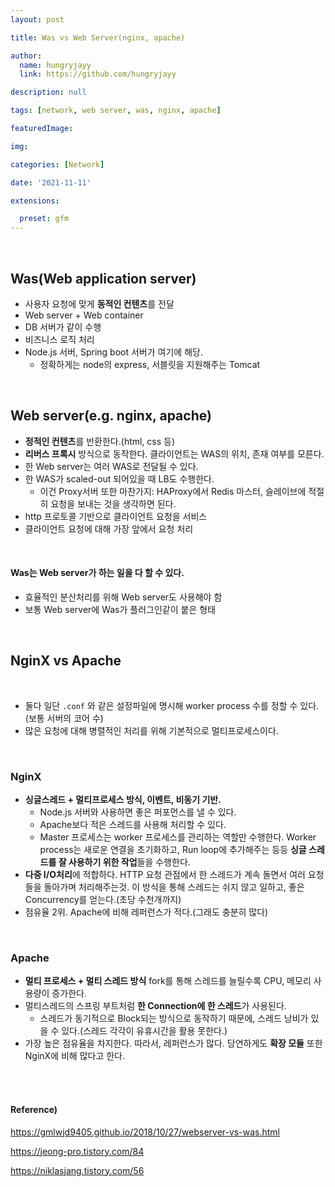 ```yaml
---
layout: post

title: Was vs Web Server(nginx, apache)

author: 
  name: hungryjayy
  link: https://github.com/hungryjayy

description: null

tags: [network, web server, was, nginx, apache]

featuredImage: 

img: 

categories: [Network]

date: '2021-11-11'

extensions:

  preset: gfm
---
```


<br>

## Was(Web application server)

* 사용자 요청에 맞게 **동적인 컨텐츠**를 전달
* Web server + Web container
* DB 서버가 같이 수행
* 비즈니스 로직 처리
* Node.js 서버, Spring boot 서버가 여기에 해당.
  * 정확하게는 node의 express, 서블릿을 지원해주는 Tomcat

<br>

## Web server(e.g. nginx, apache)

* **정적인 컨텐츠**를 반환한다.(html, css 등)
* **리버스 프록시** 방식으로 동작한다. 클라이언트는 WAS의 위치, 존재 여부를 모른다.
* 한 Web server는 여러 WAS로 전달될 수 있다.
* 한 WAS가 scaled-out 되어있을 때 LB도 수행한다.
  * 이건 Proxy서버 또한 마찬가지: HAProxy에서 Redis 마스터, 슬레이브에 적절히 요청을 보내는 것을 생각하면 된다.
* http 프로토콜 기반으로 클라이언트 요청을 서비스
* 클라이언트 요청에 대해 가장 앞에서 요청 처리

<br>

#### Was는 Web server가 하는 일을 다 할 수 있다.

* 효율적인 분산처리를 위해 Web server도 사용해야 함
* 보통 Web server에 Was가 플러그인같이 붙은 형태

<br>

## NginX vs Apache

<br>

* 둘다 일단 `.conf` 와 같은 설정파일에 명시해 worker process 수를 정할 수 있다.(보통 서버의 코어 수)
* 많은 요청에 대해 병렬적인 처리를 위해 기본적으로 멀티프로세스이다.

<Br>

### NginX

- **싱글스레드 + 멀티프로세스 방식, 이벤트, 비동기 기반.**
  - Node.js 서버와 사용하면 좋은 퍼포먼스를 낼 수 있다.
  - Apache보다 적은 스레드를 사용해 처리할 수 있다. 
  - Master 프로세스는 worker 프로세스를 관리하는 역할만 수행한다. Worker process는 새로운 연결을 초기화하고, Run loop에 추가해주는 등등 **싱글 스레드를 잘 사용하기 위한 작업**들을 수행한다.
- **다중 I/O처리**에 적합하다. HTTP 요청 관점에서 한 스레드가 계속 돌면서 여러 요청들을 돌아가며 처리해주는것. 이 방식을 통해 스레드는 쉬지 않고 일하고, 좋은 Concurrency를 얻는다.(초당 수천개까지)
- 점유율 2위. Apache에 비해 레퍼런스가 적다.(그래도 충분히 많다)

<br>

### Apache

- **멀티 프로세스 + 멀티 스레드 방식** fork를 통해 스레드를 늘릴수록 CPU, 메모리 사용량이 증가한다.
- 멀티스레드의 스프링 부트처럼 **한 Connection에 한 스레드**가 사용된다.
  - 스레드가 동기적으로 Block되는 방식으로 동작하기 때문에, 스레드 낭비가 있을 수 있다.(스레드 각각이 유휴시간을 활용 못한다.)
- 가장 높은 점유율을 차지한다. 따라서, 레퍼런스가 많다. 당연하게도 **확장 모듈** 또한 NginX에 비해 많다고 한다.

<br><br>

#### Reference)

https://gmlwjd9405.github.io/2018/10/27/webserver-vs-was.html

https://jeong-pro.tistory.com/84

https://niklasjang.tistory.com/56